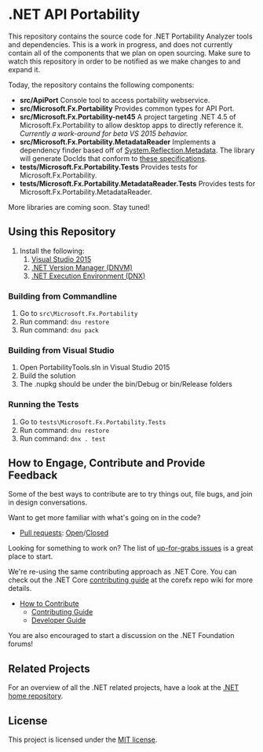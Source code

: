# .NET API Portability

This repository contains the source code for .NET Portability Analyzer tools 
and dependencies. This is a work in progress, and does not currently contain 
all of the components that we plan on open sourcing. Make sure to watch this 
repository in order to be notified as we make changes to and expand it.

Today, the repository contains the following components:

* **src/ApiPort** Console tool to access portability webservice.
* **src/Microsoft.Fx.Portability** Provides common types for API Port.
* **src/Microsoft.Fx.Portability-net45** A project targeting .NET 4.5 of Microsoft.Fx.Portability to allow desktop apps to directly reference it.  *Currently a work-around for beta VS 2015 behavior.*
* **src/Microsoft.Fx.Portability.MetadataReader** Implements a dependency finder based off of [System.Reflection.Metadata](https://github.com/dotnet/corefx/tree/master/src/System.Reflection.Metadata). The library will generate DocIds that conform to [these specifications](https://msdn.microsoft.com/en-us/library/fsbx0t7x.aspx).
* **tests/Microsoft.Fx.Portability.Tests** Provides tests for Microsoft.Fx.Portability.
* **tests/Microsoft.Fx.Portability.MetadataReader.Tests** Provides tests for Microsoft.Fx.Portability.MetadataReader.

More libraries are coming soon. Stay tuned!

## Using this Repository

1. Install the following:
    1. [Visual Studio 2015](http://www.visualstudio.com/en-us/downloads/visual-studio-2015-downloads-vs.aspx)
    2. [.NET Version Manager (DNVM)](https://github.com/aspnet/home#getting-started-with-aspnet-5-and-dnx)
    3. [.NET Execution Environment (DNX)](https://github.com/aspnet/home#running-an-application)

### Building from Commandline
1. Go to `src\Microsoft.Fx.Portability`
2. Run command: `dnu restore`
3. Run command: `dnu pack`
    
### Building from Visual Studio
1. Open PortabilityTools.sln in Visual Studio 2015
2. Build the solution
3. The .nupkg should be under the bin/Debug or bin/Release folders

### Running the Tests
1. Go to `tests\Microsoft.Fx.Portability.Tests`
2. Run command: `dnu restore`
3. Run command: `dnx . test`

## How to Engage, Contribute and Provide Feedback

Some of the best ways to contribute are to try things out, file bugs, and join in design conversations. 

Want to get more familiar with what's going on in the code?

* [Pull requests](https://github.com/Microsoft/dotnet-apiport/pulls): [Open](https://github.com/Microsoft/dotnet-apiport/pulls?q=is%3Aopen+is%3Apr)/[Closed](https://github.com/Microsoft/dotnet-apiport/pulls?q=is%3Apr+is%3Aclosed)

Looking for something to work on? The list of [up-for-grabs issues](https://github.com/Microsoft/dotnet-apiport/issues?q=is%3Aopen+is%3Aissue) is a great place to start.

We're re-using the same contributing approach as .NET Core. You can check out the .NET Core [contributing guide][Contributing Guide] at the corefx repo wiki for more details.

* [How to Contribute][Contributing Guide]
    * [Contributing Guide][Contributing Guide]
    * [Developer Guide]

You are also encouraged to start a discussion on the .NET Foundation forums!

[Contributing Guide]: https://github.com/dotnet/corefx/wiki/Contributing
[Developer Guide]: https://github.com/dotnet/corefx/wiki/Developer-Guide

## Related Projects

For an overview of all the .NET related projects, have a look at the
[.NET home repository](https://github.com/Microsoft/dotnet).

## License

This project is licensed under the [MIT license](LICENSE).
